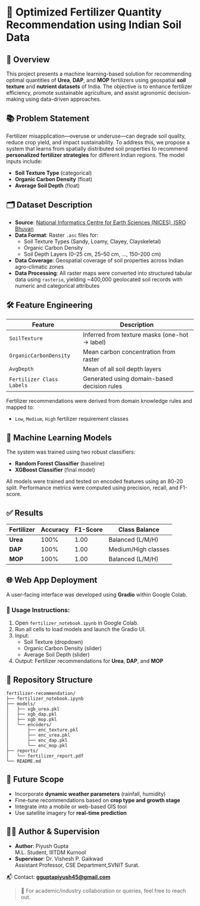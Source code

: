 # 🌾 Optimized Fertilizer Quantity Recommendation using Indian Soil Data

## 🧭 Overview
This project presents a machine learning-based solution for recommending optimal quantities of **Urea**, **DAP**, and **MOP** fertilizers using geospatial **soil texture** and **nutrient datasets** of India. The objective is to enhance fertilizer efficiency, promote sustainable agriculture, and assist agronomic decision-making using data-driven approaches.

## 📚 Problem Statement
Fertilizer misapplication—overuse or underuse—can degrade soil quality, reduce crop yield, and impact sustainability. To address this, we propose a system that learns from spatially distributed soil properties to recommend **personalized fertilizer strategies** for different Indian regions. The model inputs include:

- **Soil Texture Type** (categorical)
- **Organic Carbon Density** (float)
- **Average Soil Depth** (float)

## 🗂️ Dataset Description
- **Source**: [National Informatics Centre for Earth Sciences (NICES), ISRO Bhuvan](https://bhuvan-app3.nrsc.gov.in/data/download/index.php?c=p&s=NICES&p=isd&g=TS)
- **Data Format**: Raster `.asc` files for:
  - Soil Texture Types (Sandy, Loamy, Clayey, Clayskeletal)
  - Organic Carbon Density
  - Soil Depth Layers (0–25 cm, 25–50 cm, ..., 150–200 cm)
- **Data Coverage**: Geospatial coverage of soil properties across Indian agro-climatic zones
- **Data Processing**: All raster maps were converted into structured tabular data using `rasterio`, yielding ~400,000 geolocated soil records with numeric and categorical attributes

## 🛠️ Feature Engineering
| Feature                  | Description                                     |
|--------------------------|-------------------------------------------------|
| `SoilTexture`            | Inferred from texture masks (one-hot → label)  |
| `OrganicCarbonDensity`   | Mean carbon concentration from raster          |
| `AvgDepth`               | Mean of all soil depth layers                  |
| `Fertilizer Class Labels`| Generated using domain-based decision rules    |

Fertilizer recommendations were derived from domain knowledge rules and mapped to:
- `Low`, `Medium`, `High` fertilizer requirement classes

## 🤖 Machine Learning Models
The system was trained using two robust classifiers:

- **Random Forest Classifier** (baseline)
- **XGBoost Classifier** (final model)

All models were trained and tested on encoded features using an 80-20 split. Performance metrics were computed using precision, recall, and F1-score.

## ✅ Results
| Fertilizer | Accuracy | F1-Score | Class Balance        |
|------------|----------|----------|-----------------------|
| **Urea**   | 100%     | 1.00     | Balanced (L/M/H)      |
| **DAP**    | 100%     | 1.00     | Medium/High classes   |
| **MOP**    | 100%     | 1.00     | Balanced (L/M/H)      |

## 🌐 Web App Deployment
A user-facing interface was developed using **Gradio** within Google Colab.

### 🧪 Usage Instructions:
1. Open `fertilizer_notebook.ipynb` in Google Colab.
2. Run all cells to load models and launch the Gradio UI.
3. Input:
   - Soil Texture (dropdown)
   - Organic Carbon Density (slider)
   - Average Soil Depth (slider)
4. Output: Fertilizer recommendations for **Urea**, **DAP**, and **MOP**

## 🧾 Repository Structure
```
fertilizer-recommendation/
├── fertilizer_notebook.ipynb
├── models/
│   ├── xgb_urea.pkl
│   ├── xgb_dap.pkl
│   ├── xgb_mop.pkl
│   └── encoders/
│       ├── enc_texture.pkl
│       ├── enc_urea.pkl
│       ├── enc_dap.pkl
│       └── enc_mop.pkl
├── reports/
│   └── fertilizer_report.pdf
└── README.md
```

## 🎯 Future Scope
- Incorporate **dynamic weather parameters** (rainfall, humidity)
- Fine-tune recommendations based on **crop type and growth stage**
- Integrate into a mobile or web-based GIS tool
- Use satellite imagery for **real-time prediction**

## 👨‍💻 Author & Supervision
- **Author**: Piyush Gupta  
  M.L. Student, IIITDM Kurnool  
- **Supervisor**: Dr. Vishesh P. Gaikwad  
  Assistant Professor, CSE Department,SVNIT Surat.

📬 Contact: **gguptapiyush45@gmail.com**

> 📘 For academic/industry collaboration or queries, feel free to reach out.
